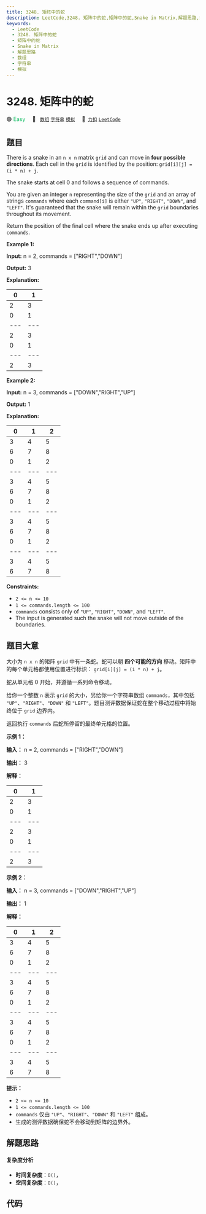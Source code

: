 ```yaml
---
title: 3248. 矩阵中的蛇
description: LeetCode,3248. 矩阵中的蛇,矩阵中的蛇,Snake in Matrix,解题思路,数组,字符串,模拟
keywords:
  - LeetCode
  - 3248. 矩阵中的蛇
  - 矩阵中的蛇
  - Snake in Matrix
  - 解题思路
  - 数组
  - 字符串
  - 模拟
---
```


# 3248. 矩阵中的蛇

🟢 <font color=#15bd66>Easy</font>&emsp; 🔖&ensp; [`数组`](/tag/array.md) [`字符串`](/tag/string.md) [`模拟`](/tag/simulation.md)&emsp; 🔗&ensp;[`力扣`](https://leetcode.cn/problems/snake-in-matrix) [`LeetCode`](https://leetcode.com/problems/snake-in-matrix)

## 题目

There is a snake in an `n x n` matrix `grid` and can move in **four possible
directions**. Each cell in the `grid` is identified by the position:
`grid[i][j] = (i * n) + j`.

The snake starts at cell 0 and follows a sequence of commands.

You are given an integer `n` representing the size of the `grid` and an array
of strings `commands` where each `command[i]` is either `"UP"`, `"RIGHT"`,
`"DOWN"`, and `"LEFT"`. It's guaranteed that the snake will remain within the
`grid` boundaries throughout its movement.

Return the position of the final cell where the snake ends up after executing
`commands`.



**Example 1:**

**Input:** n = 2, commands = ["RIGHT","DOWN"]

**Output:** 3

**Explanation:**

0 | 1  
---|---  
2 | 3  
0 | 1  
---|---  
2 | 3  
0 | 1  
---|---  
2 | 3  
  
**Example 2:**

**Input:** n = 3, commands = ["DOWN","RIGHT","UP"]

**Output:** 1

**Explanation:**

0 | 1 | 2  
---|---|---  
3 | 4 | 5  
6 | 7 | 8  
0 | 1 | 2  
---|---|---  
3 | 4 | 5  
6 | 7 | 8  
0 | 1 | 2  
---|---|---  
3 | 4 | 5  
6 | 7 | 8  
0 | 1 | 2  
---|---|---  
3 | 4 | 5  
6 | 7 | 8  
  


**Constraints:**

  * `2 <= n <= 10`
  * `1 <= commands.length <= 100`
  * `commands` consists only of `"UP"`, `"RIGHT"`, `"DOWN"`, and `"LEFT"`.
  * The input is generated such the snake will not move outside of the boundaries.


## 题目大意

大小为 `n x n` 的矩阵 `grid` 中有一条蛇。蛇可以朝 **四个可能的方向** 移动。矩阵中的每个单元格都使用位置进行标识：
`grid[i][j] = (i * n) + j`。

蛇从单元格 0 开始，并遵循一系列命令移动。

给你一个整数 `n` 表示 `grid` 的大小，另给你一个字符串数组 `commands`，其中包括 `"UP"`、`"RIGHT"`、`"DOWN"`
和 `"LEFT"`。题目测评数据保证蛇在整个移动过程中将始终位于 `grid` 边界内。

返回执行 `commands` 后蛇所停留的最终单元格的位置。



**示例 1：**

**输入：** n = 2, commands = ["RIGHT","DOWN"]

**输出：** 3

**解释：**

0 | 1  
---|---  
2 | 3  
0 | 1  
---|---  
2 | 3  
0 | 1  
---|---  
2 | 3  
  
**示例 2：**

**输入：** n = 3, commands = ["DOWN","RIGHT","UP"]

**输出：** 1

**解释：**

0 | 1 | 2  
---|---|---  
3 | 4 | 5  
6 | 7 | 8  
0 | 1 | 2  
---|---|---  
3 | 4 | 5  
6 | 7 | 8  
0 | 1 | 2  
---|---|---  
3 | 4 | 5  
6 | 7 | 8  
0 | 1 | 2  
---|---|---  
3 | 4 | 5  
6 | 7 | 8  
  


**提示：**

  * `2 <= n <= 10`
  * `1 <= commands.length <= 100`
  * `commands` 仅由 `"UP"`、`"RIGHT"`、`"DOWN"` 和 `"LEFT"` 组成。
  * 生成的测评数据确保蛇不会移动到矩阵的边界外。


## 解题思路

#### 复杂度分析

- **时间复杂度**：`O()`，
- **空间复杂度**：`O()`，

## 代码

```javascript

```